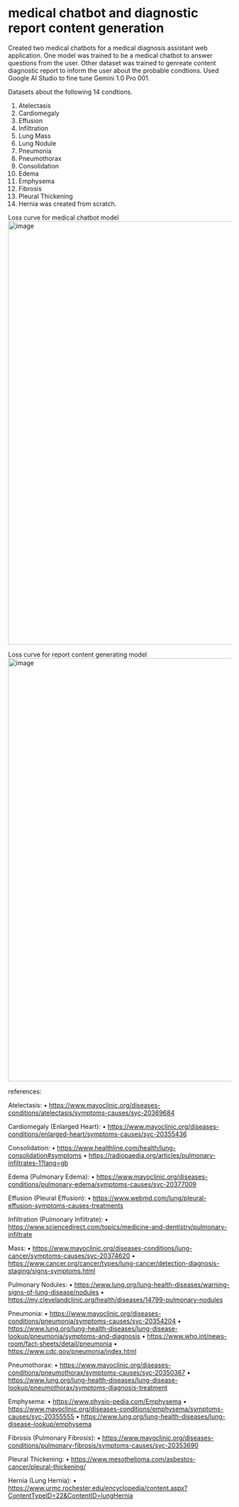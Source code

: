 # medical chatbot and diagnostic report content generation
Created two medical chatbots for a medical diagnosis assistant web application.
One model was trained to be a medical chatbot to answer questions from the user.
Other dataset was trained to genreate content diagnostic report to inform the user about the probable condtions.
Used Google AI Studio to fine tune Gemini 1.0 Pro 001.

Datasets about the following 14 condtions.
1. Atelectasis
2. Cardiomegaly
3. Effusion
4. Infiltration
5. Lung Mass
6. Lung Nodule
7. Pneumonia
8. Pneumothorax
9. Consolidation
10. Edema
11. Emphysema
12. Fibrosis
13. Pleural Thickening
14. Hernia
was created from scratch.

Loss curve for medical chatbot model
<img width="953" alt="image" src="https://github.com/user-attachments/assets/4275a65b-880e-454e-93d2-fe128e5c4e7b">

Loss curve for report content generating model
<img width="953" alt="image" src="https://github.com/user-attachments/assets/63756fc4-5d4c-4f8f-a038-c459585eaaa7">

references:

Atelectasis:
	•	https://www.mayoclinic.org/diseases-conditions/atelectasis/symptoms-causes/syc-20369684

Cardiomegaly (Enlarged Heart):
	•	https://www.mayoclinic.org/diseases-conditions/enlarged-heart/symptoms-causes/syc-20355436

Consolidation:
	•	https://www.healthline.com/health/lung-consolidation#symptoms
	•	https://radiopaedia.org/articles/pulmonary-infiltrates-1?lang=gb

Edema (Pulmonary Edema):
	•	https://www.mayoclinic.org/diseases-conditions/pulmonary-edema/symptoms-causes/syc-20377009
 
Effusion (Pleural Effusion):
	•	https://www.webmd.com/lung/pleural-effusion-symptoms-causes-treatments

Infiltration (Pulmonary Infiltrate):
	•	https://www.sciencedirect.com/topics/medicine-and-dentistry/pulmonary-infiltrate

Mass:
	•	https://www.mayoclinic.org/diseases-conditions/lung-cancer/symptoms-causes/syc-20374620
	•	https://www.cancer.org/cancer/types/lung-cancer/detection-diagnosis-staging/signs-symptoms.html

Pulmonary Nodules:
	•	https://www.lung.org/lung-health-diseases/warning-signs-of-lung-disease/nodules
	•	https://my.clevelandclinic.org/health/diseases/14799-pulmonary-nodules

Pneumonia:
	•	https://www.mayoclinic.org/diseases-conditions/pneumonia/symptoms-causes/syc-20354204
	•	https://www.lung.org/lung-health-diseases/lung-disease-lookup/pneumonia/symptoms-and-diagnosis
	•	https://www.who.int/news-room/fact-sheets/detail/pneumonia
	•	https://www.cdc.gov/pneumonia/index.html

Pneumothorax:
	•	https://www.mayoclinic.org/diseases-conditions/pneumothorax/symptoms-causes/syc-20350367
	•	https://www.lung.org/lung-health-diseases/lung-disease-lookup/pneumothorax/symptoms-diagnosis-treatment

Emphysema:
	•	https://www.physio-pedia.com/Emphysema
	•	https://www.mayoclinic.org/diseases-conditions/emphysema/symptoms-causes/syc-20355555
	•	https://www.lung.org/lung-health-diseases/lung-disease-lookup/emphysema

Fibrosis (Pulmonary Fibrosis):
	•	https://www.mayoclinic.org/diseases-conditions/pulmonary-fibrosis/symptoms-causes/syc-20353690

Pleural Thickening:
	•	https://www.mesothelioma.com/asbestos-cancer/pleural-thickening/

Hernia (Lung Hernia):
	•	https://www.urmc.rochester.edu/encyclopedia/content.aspx?ContentTypeID=22&ContentID=lungHernia
